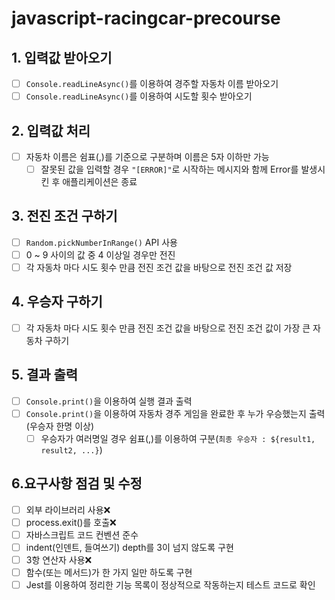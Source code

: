 # javascript-racingcar-precourse

## 1. 입력값 받아오기

- [ ] `Console.readLineAsync()`를 이용하여 경주할 자동차 이름 받아오기
- [ ] `Console.readLineAsync()`를 이용하여 시도할 횟수 받아오기

## 2. 입력값 처리

- [ ] 자동차 이름은 쉼표(,)를 기준으로 구분하며 이름은 5자 이하만 가능
  - [ ] 잘못된 값을 입력할 경우 `"[ERROR]"`로 시작하는 메시지와 함께 Error를 발생시킨 후 애플리케이션은 종료

## 3. 전진 조건 구하기

- [ ] `Random.pickNumberInRange()` API 사용
- [ ] 0 ~ 9 사이의 값 중 4 이상일 경우만 전진
- [ ] 각 자동차 마다 시도 횟수 만큼 전진 조건 값을 바탕으로 전진 조건 값 저장

## 4. 우승자 구하기

- [ ] 각 자동차 마다 시도 횟수 만큼 전진 조건 값을 바탕으로 전진 조건 값이 가장 큰 자동차 구하기

## 5. 결과 출력

- [ ] `Console.print()`을 이용하여 실행 결과 출력
- [ ] `Console.print()`을 이용하여 자동차 경주 게임을 완료한 후 누가 우승했는지 출력(우승자 한명 이상)
  - [ ] 우승자가 여러명일 경우 쉼표(,)를 이용하여 구분(`최종 우승자 : ${result1, result2, ...}`)

## 6.요구사항 점검 및 수정

- [ ] 외부 라이브러리 사용❌
- [ ] process.exit()를 호출❌
- [ ] 자바스크립트 코드 컨벤션 준수
- [ ] indent(인덴트, 들여쓰기) depth를 3이 넘지 않도록 구현
- [ ] 3항 연산자 사용❌
- [ ] 함수(또는 메서드)가 한 가지 일만 하도록 구현
- [ ] Jest를 이용하여 정리한 기능 목록이 정상적으로 작동하는지 테스트 코드로 확인
